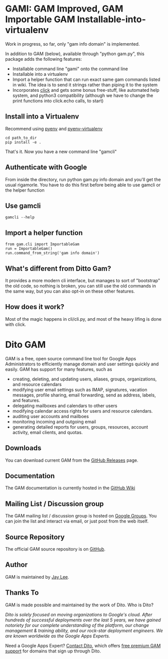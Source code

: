 GAMI: GAM Improved, GAM Importable GAM Installable-into-virtualenv
============================
Work in progress, so far, only "gam info domain" is implemented. 

In addition to GAM (below), available through "python gam.py", this package adds the following features:

* Installable command line "gami" onto the command line
* Installable into a virtualenv
* Import a helper function that can run exact same gam commands listed in wiki. The idea is to send it strings rather than piping it to the system
* Incorporates [click](http://click.pocoo.org/4/) and gets some bonus free-stuff, like automated help system, and python3 compatibility (although we have to change the print functions into click.echo calls, to start)

Install into a Virtualenv
-------------------------
Recommend using [pyenv](https://github.com/yyuu/pyenv) and [pyenv-virtualenv](https://github.com/yyuu/pyenv-virtualenv)
```
cd path_to_dir
pip install -e .
```
That's it. Now you have a new command line "gamcli"


Authenticate with Google
------------------------
From inside the directory, run python gam.py info domain and you'll get the usual rigamorle. You have to do this first before being able to use gamcli or the helper function


Use gamcli
----------
```
gamcli --help
```


Import a helper function
------------------------
```
from gam.cli import ImportableGam
run = ImportableGam()
run.command_from_string('gam info domain')
```

What's different from Ditto Gam?
--------------------------------
It provides a more modern cli interface, but manages to sort of "bootstrap" the old code, so nothing is broken, you can still use the old commands in the same way, but you can also opt-in on these other features.


How does it work?
-----------------
Most of the magic happens in cli/cli.py, and most of the heavy lifing is done with click. 



Dito GAM
============================
GAM is a free, open source command line tool for
Google Apps Administrators to efficiently manage
domain and user settings quickly and easily. GAM has support
for many features, such as

* creating, deleting, and updating users, aliases, groups, 
  organizations, and resource calendars
* modifying user email settings such as IMAP, signatures,
  vacation messages, profile sharing, email forwarding,
  send as address, labels, and features.
* delegating mailboxes and calendars to other users
* modifying calendar access rights for users and resource calendars.
* auditing user accounts and mailboes
* monitoring incoming and outgoing email
* generating detailed reports for users, groups, resources,
  account activity, email clients, and quotas.

Downloads
---------
You can download current GAM from 
the [GitHub Releases] page.

Documentation
------------------
The GAM documentation is currently hosted in the [GitHub Wiki]

Mailing List / Discussion group
-------------------------------
The GAM mailing list / discussion group is hosted
on [Google Groups].  You can join the list and interact
via email, or just post from the web itself.

Source Repository
-----------------

The official GAM source repository is on [GitHub].

Author
------

GAM is maintained by <a href="mailto:jay0lee@gmail.com">Jay Lee</a>.

Thanks To
---------

GAM is made possible and maintained by the work of Dito.
Who is Dito?

*Dito is solely focused on moving organizations to Google's
cloud. After hundreds of successful deployments over the
last 5 years, we have gained notoriety for our complete
understanding of the platform, our change management &
training ability, and our rock-star deployment engineers.
We are known worldwide as the Google Apps Experts.*

Need a Google Apps Expert? 
[Contact Dito](http://ditoweb.com/contact), which offers
[free premium GAM support](http://www.ditoweb.com/dito-gam)
for domains that sign up through Dito.

[GitHub Releases]: https://github.com/jay0lee/GAM/releases
[GitHub]: https://github.com/jay0lee/GAM/
[GitHub Wiki]: https://github.com/jay0lee/GAM/wiki/
[Google Groups]: http://groups.google.com/group/google-apps-manager
